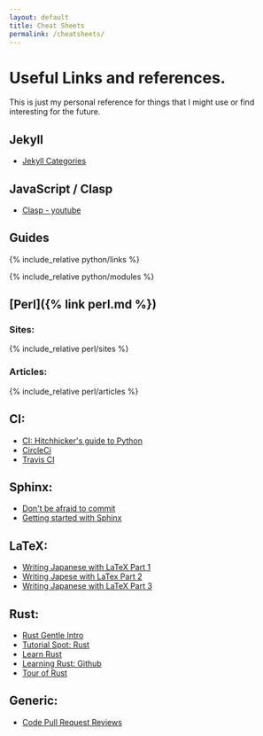 ```yaml
---
layout: default
title: Cheat Sheets
permalink: /cheatsheets/
---
```


# Useful Links and references.
This is just my personal reference for things that I might use or find interesting
for the future.

## Jekyll
  - [Jekyll Categories](https://blog.webjeda.com/jekyll-categories/)

## JavaScript / Clasp
  - [Clasp - youtube](https://www.youtube.com/watch?v=V_7kvwcZf_c)

## Guides

{% include_relative python/links %}

{% include_relative python/modules %}

## [Perl]({% link perl.md %})

### Sites:
{% include_relative perl/sites %}

### Articles:
{% include_relative perl/articles %}

## CI:
  - [CI: Hitchhicker's guide to Python](https://docs.python-guide.org/scenarios/ci/)
  - [CircleCi](https://circleci.com/signup/)
  - [Travis CI](https://travis-ci.com)

## Sphinx:
  - [Don't be afraid to commit](https://dont-be-afraid-to-commit.readthedocs.io/en/latest/prerequisites.html)
  - [Getting started with Sphinx](https://docs.readthedocs.io/en/stable/intro/getting-started-with-sphinx.html)

## LaTeX:
  - [Writing Japanese with LaTeX Part 1](https://www.preining.info/blog/2014/12/writing-japanese-in-latex-part-1-introduction/)
  - [Writing Japese with LaTex Part 2](https://www.preining.info/blog/2014/12/writing-japanese-in-latex-part-2-characters-and-encodings/)
  - [Writing Japanese with LaTeX Part 3](https://www.preining.info/blog/2014/12/writing-japanese-in-latex-part-3-simple-documents/)

## Rust:
  - [Rust Gentle Intro](https://stevedonovan.github.io/rust-gentle-intro/readme.html)
  - [Tutorial Spot: Rust](https://www.tutorialspoint.com/rust/index.htm)
  - [Learn Rust](https://hackr.io/tutorials/learn-rust)
  - [Learning Rust: Github](https://learning-rust.github.io)
  - [Tour of Rust](https://tourofrust.com)

## Generic:
  - [Code Pull Request Reviews](https://dev.to/mjuraj/i-made-over-1-000-code-reviews-this-is-what-i-learned-4e9e?utm_source=digest_mailer&utm_medium=email&utm_campaign=digest_email)
